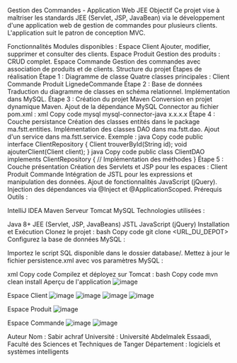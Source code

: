 
Gestion des Commandes - Application Web JEE
Objectif
Ce projet vise à maîtriser les standards JEE (Servlet, JSP, JavaBean) via le développement d'une application web de gestion de commandes pour plusieurs clients. L'application suit le patron de conception MVC.

Fonctionnalités
Modules disponibles :
Espace Client
Ajouter, modifier, supprimer et consulter des clients.
Espace Produit
Gestion des produits : CRUD complet.
Espace Commande
Gestion des commandes avec association de produits et de clients.
Structure du projet
Étapes de réalisation
Étape 1 : Diagramme de classe
Quatre classes principales :
Client
Commande
Produit
LignedeCommande
Étape 2 : Base de données
Traduction du diagramme de classes en schéma relationnel.
Implémentation dans MySQL.
Étape 3 : Création du projet Maven
Conversion en projet dynamique Maven.
Ajout de la dépendance MySQL Connector au fichier pom.xml :
xml
Copy code
<dependency>
    <groupId>mysql</groupId>
    <artifactId>mysql-connector-java</artifactId>
    <version>x.x.x.x</version>
</dependency>
Étape 4 : Couche persistance
Création des classes entités dans le package ma.fstt.entities.
Implémentation des classes DAO dans ma.fstt.dao.
Ajout d'un service dans ma.fstt.service.
Exemple :
java
Copy code
public interface ClientRepository {
    Client trouverById(String id);
    void ajouterClient(Client client);
}
java
Copy code
public class ClientDAO implements ClientRepository {
    // Implémentation des méthodes
}
Étape 5 : Couche présentation
Création des Servlets et JSP pour les espaces :
Client
Produit
Commande
Intégration de JSTL pour les expressions et manipulation des données.
Ajout de fonctionnalités JavaScript (jQuery).
Injection des dépendances via @Inject et @ApplicationScoped.
Prérequis
Outils :

IntelliJ IDEA
Maven
Serveur Tomcat
MySQL
Technologies utilisées :

Java 8+
JEE (Servlet, JSP, JavaBeans)
JSTL
JavaScript (jQuery)
Installation et Exécution
Clonez le projet :
bash
Copy code
git clone <URL_DU_DEPOT>
Configurez la base de données MySQL :

Importez le script SQL disponible dans le dossier database/.
Mettez à jour le fichier persistence.xml avec vos paramètres MySQL :

xml
Copy code
<property name="javax.persistence.jdbc.url" value="jdbc:mysql://localhost:3306/nom_bdd" />
<property name="javax.persistence.jdbc.user" value="root" />
<property name="javax.persistence.jdbc.password" value="password" />
Compilez et déployez sur Tomcat :
bash
Copy code
mvn clean install
Aperçu de l'application
![image](https://github.com/user-attachments/assets/413eaec1-df41-45f9-b44e-5ba31f1f47fb)

Espace Client
![image](https://github.com/user-attachments/assets/a3ea911a-167d-4445-8b46-eb342a5cca3e)
![image](https://github.com/user-attachments/assets/a095e797-fa79-48d2-a84a-da1709416cd8)
![image](https://github.com/user-attachments/assets/c228bfdb-8ff9-4309-bb05-5f3f24373bd2)
![image](https://github.com/user-attachments/assets/130b3b53-dbbd-4952-98b0-80e89184c71a)

Espace Produit
![image](https://github.com/user-attachments/assets/4c5d484a-4fd4-4bcf-b432-d1e856f46d4e)

Espace Commande
![image](https://github.com/user-attachments/assets/30752e82-fb57-4dd8-9b5c-a5db8c64fe4f)
![image](https://github.com/user-attachments/assets/02b8765f-4673-489c-bb43-4e89957bf3a2)


Auteur
Nom : Sabir achraf
Université : Université Abdelmalek Essaadi, Faculté des Sciences et Techniques de Tanger
Département : logiciels et systèmes intelligents
